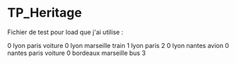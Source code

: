 # TP_Heritage

Fichier de test pour load que j'ai utilise :

0 lyon paris voiture
0 lyon marseille train
1 lyon paris 2
0 lyon nantes avion
0 nantes paris voiture
0 bordeaux marseille bus
3